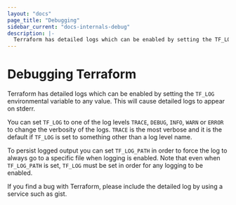 ```yaml
---
layout: "docs"
page_title: "Debugging"
sidebar_current: "docs-internals-debug"
description: |-
  Terraform has detailed logs which can be enabled by setting the TF_LOG environmental variable to any value. This will cause detailed logs to appear on stderr
---
```


# Debugging Terraform

Terraform has detailed logs which can be enabled by setting the `TF_LOG` environmental variable to any value. This will cause detailed logs to appear on stderr.

You can set `TF_LOG` to one of the log levels `TRACE`, `DEBUG`, `INFO`, `WARN` or `ERROR` to change the verbosity of the logs. `TRACE` is the most verbose and it is the default if `TF_LOG` is set to something other than a log level name.

To persist logged output you can set `TF_LOG_PATH` in order to force the log to always go to a specific file when logging is enabled. Note that even when `TF_LOG_PATH` is set, `TF_LOG` must be set in order for any logging to be enabled.

If you find a bug with Terraform, please include the detailed log by using a service such as gist.
